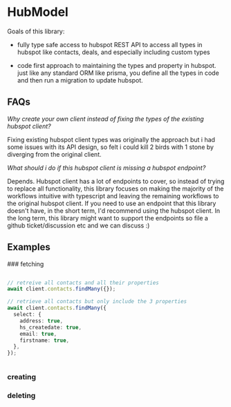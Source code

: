 # HubModel

Goals of this library:

- fully type safe access to hubspot REST API to access all types in hubspot like contacts, deals, and especially
  including custom types

- code first approach to maintaining the types and property in hubspot. just like any standard ORM like prisma, you
  define all the types in code and then run a migration to update hubspot.

## FAQs

_Why create your own client instead of fixing the types of the existing hubspot client?_

Fixing existing hubspot client types was originally the approach but i had some issues with its API design, so felt i
could kill 2 birds with 1 stone by diverging from the original client.

_What should i do if this hubspot client is missing a hubspot endpoint?_

Depends. Hubspot client has a lot of endpoints to cover, so instead of trying to replace all functionality, this library
focuses on making the majority of the workflows intuitive with typescript and leaving the remaining workflows to the
original hubspot client. If you need to use an endpoint that this library doesn't have, in the short term, I'd recommend
using the hubspot client. In the long term, this library might want to support the endpoints so file a github
ticket/discussion etc and we can discuss :)

## Examples

### fetching

```typescript

// retreive all contacts and all their properties
await client.contacts.findMany({});

// retrieve all contacts but only include the 3 properties
await client.contacts.findMany({
  select: {
    address: true,
    hs_createdate: true,
    email: true,
    firstname: true,
  },
});

```

```typescript:./example/find-many-pagination.ts
```

### creating

### deleting
